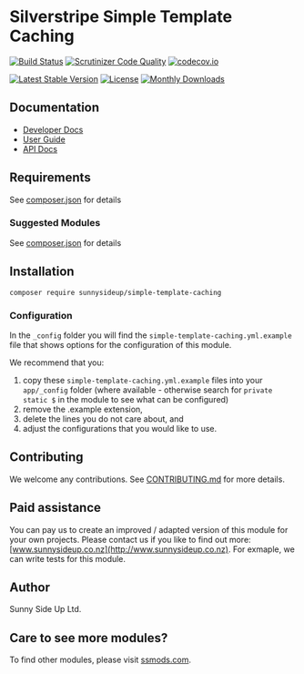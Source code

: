 # Silverstripe Simple Template Caching
[![Build Status](https://travis-ci.org/sunnysideup/silverstripe-simple-template-caching.svg?branch=master)](https://travis-ci.org/sunnysideup/silverstripe-simple-template-caching)
[![Scrutinizer Code Quality](https://scrutinizer-ci.com/g/sunnysideup/silverstripe-simple-template-caching/badges/quality-score.png?b=master)](https://scrutinizer-ci.com/g/sunnysideup/silverstripe-simple-template-caching/?branch=master)
[![codecov.io](https://codecov.io/github/sunnysideup/silverstripe-simple-template-caching/coverage.svg?branch=master)](https://codecov.io/github/sunnysideup/silverstripe-simple-template-caching?branch=master)

[![Latest Stable Version](https://poser.pugx.org/sunnysideup/simple-template-caching/version)](https://packagist.org/packages/sunnysideup/simple-template-caching)
[![License](https://poser.pugx.org/sunnysideup/simple-template-caching/license)](https://packagist.org/packages/sunnysideup/simple-template-caching)
[![Monthly Downloads](https://poser.pugx.org/sunnysideup/simple-template-caching/d/monthly)](https://packagist.org/packages/sunnysideup/simple-template-caching)


## Documentation



 * [Developer Docs](docs/en/INDEX.md)
 * [User Guide](docs/en/userguide.md)
 * [API Docs](http://docs.ssmods.com/sunnysideup/simple-template-caching/classes.xhtml)


## Requirements



See [composer.json](composer.json) for details


### Suggested Modules



See [composer.json](composer.json) for details


## Installation


```
composer require sunnysideup/simple-template-caching
```

### Configuration



In the `_config` folder you will find the `simple-template-caching.yml.example`
file that shows options for the configuration of this module.

We recommend that you:

  1. copy these `simple-template-caching.yml.example` files into your
`app/_config` folder (where available - otherwise search for `private static $` in the module to see what can be configured)
  2. remove the .example extension,
  3. delete the lines you do not care about, and
  4. adjust the configurations that you would like to use.


## Contributing



We welcome any contributions. See [CONTRIBUTING.md](CONTRIBUTING.md) for more details.

## Paid assistance



You can pay us to create an improved / adapted version of this module for your own projects.  Please contact us if you like to find out more: [www.sunnysideup.co.nz](http://www.sunnysideup.co.nz).  For exmaple, we can write tests for this module.  

## Author



Sunny Side Up Ltd.


## Care to see more modules?

To find other modules, please visit [ssmods.com](http://ssmods.com/).
